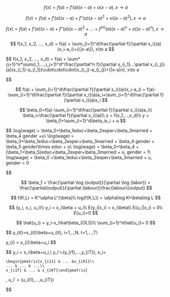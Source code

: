 $$
f(x) = f(a) + f'(a)(x-a) + o(x-a), x\to a
$$

$$
f(x) = f(a) + f'(a)(x-a) + f''(a)(x-a)^2+o((x-a)^2), x\to a
$$

$$
f(x) = f(a) + f'(a)(x-a) + f''(a)(x-a)^2+...+f^{(n)}(a)(x-a)^n+ o((x-a)^n) , x\to a
$$

$$
f(x_1, x_2, ..., x_d) = f(a) + \sum_{i=1}^d\frac{\partial f}{\partial x_i}(a)(x_i-a_i)+(\|x-a\|),  x\to a
$$

\$\$ f(x_1, x_2, ..., x_d) = f(a) + \sum*{j=1}\^n\*\sum{i_1,...,i_j=1}^d^\frac{\partial^n f}{\partial x_{i_1}...\partial x_{i_j}}(a)(x\_{i_1}-a\_{i_1})\cdot\cdot\cdot(x\_{i_j}-a\_{i_j})+(\|x-a\|n), x\to a

\$\$

$$
f(a) + \sum_{i=1}^d\frac{\partial f}{\partial x_i}(a)(x_i-a_i) =  f(a)-\sum_{i=1}^d\frac{\partial f}{\partial x_i}(a)a_i+\sum_{i=1}^d\frac{\partial f}{\partial x_i}(a)x_i
$$

$$
\beta_0=f(a)-\sum_{i=1}^d\frac{\partial f}{\partial x_i}(a)a_i\\
\beta_i=\frac{\partial f}{\partial x_i}(a)\\
y = f(x_1,...,x_d)\\
y = \beta_0+\sum_{i=1}^d\beta_ix_i + u
$$

\$\$ \log(wage) = \beta\_0+\beta\_1educ+\beta\_2exper+\beta\_3married + \beta\_4 gender +u\\ \log(wage) = \beta\_0+\beta\_1educ+\beta\_2exper+\beta\_3married + \beta\_4 gender + \beta\_5 gender\times educ + u\\ \log(wage) = \beta\_0+\beta\_4 + (\beta\_1+\beta\_5)educ+\beta\_2exper+\beta\_3married + u, gender = 1\\ \log(wage) = \beta\_0 +\beta\_1educ+\beta\_2exper+\beta\_3married + u, gender = 0

\$\$

$$
\beta_1 = \frac{\partial \log (output)}{\partial \log (labor)} = \frac{\partial(output)}{\partial (labour)}\frac{labour}{output}
$$

$$
f(K,L) = K^\alpha L^{\beta}\\
log(f(K,L)) = \alpha\log K+\beta\log L
$$

$$
(y_i, x_i, u_i)\\
y_i = x_i\beta + u_i\\
E(y_i|x_i) = x_i\beta\\
E(u_i|x_i) = 0\\
E(u_i)=0
$$

$$
\hat{u_i} = y_i-x_i\hat\beta_{OLS}\\
\sum_{i=1}^n\hat{u_i}= 0
$$

\$\$ y\_{it}=x\_{it}\beta+u\_{it}, i=1,..,N, t=1,...,T\\

y\_{i} = x\_{i}\beta+u_i \$\$

\$\$ y_i = x_i\beta+u_i,\\ y_i'=(y\_{i1},...,y\_{iT}), x_i=

```{=tex}
\begin{pmatrix}x_{i11} & ... &x_{iK1}\\
... & ... & ...\\
x_{i1T} & ... & x_{iKT}\end{pmatrix}
```
, u_i' = (u\_{i1},...,u\_{iT})

\$\$
